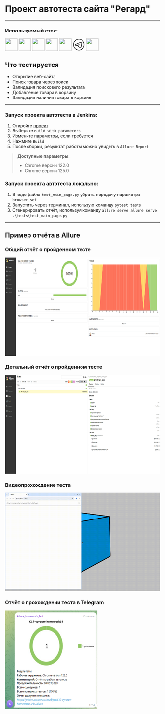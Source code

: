 # Проект автотеста сайта "Регард"
___
### Используемый стек:  
<img src="https://cdn.jsdelivr.net/gh/devicons/devicon@latest/icons/python/python-plain-wordmark.svg" height="40" width="40" /> <img src="https://cdn.jsdelivr.net/gh/devicons/devicon@latest/icons/selenium/selenium-original.svg" height="40" width="40" /> <img src="https://cdn.jsdelivr.net/gh/devicons/devicon@latest/icons/chrome/chrome-original-wordmark.svg" height="40" width="40" /> <img src="https://cdn.jsdelivr.net/gh/devicons/devicon@latest/icons/jenkins/jenkins-original.svg" height="40" width="40" /> <img src="https://avatars.githubusercontent.com/u/5879127?s=200&v=4" width="40" height="40"/> <img src="https://raw.githubusercontent.com/Vyroum/Vyroum/refs/heads/main/icons/icons8-telegram.svg" width="40" height="40"/> <img src="https://cdn.jsdelivr.net/gh/devicons/devicon@latest/icons/pytest/pytest-original.svg" width="40" height="40"/>
          
## Что тестируется
- Открытие веб-сайта
- Поиск товара через поиск
- Валидация поискового результата
- Добавление товара в корзину
- Валидация наличия товара в корзине

___ 

### Запуск проекта автотеста в Jenkins:
1. Откройте [проект](https://jenkins.autotests.cloud/job/C17-vyroum-homework14/)
2. Выберите ``Build with parameters``
3. Измените параметры, если требуется
4. Нажмите ``Build``
5. После сборки, результат работы можно увидеть в ``Allure Report``

>**Доступные параметры**:
>- Chrome версии 122.0
>- Chrome версии 125.0

### Запуск проекта автотеста локально:
1. В коде файла ``test_main_page.py`` убрать передачу параметра ``browser_set``
2. Запустить через терминал, использую команду ``pytest tests``
3. Сгенерировать отчёт, используя команду ``allure serve allure serve .\tests\test_main_page.py``
___
## Пример отчёта в Allure

### Общий отчёт о пройденном тесте
<img src="https://github.com/Vyroum/Vyroum/blob/main/icons/Screenshot_1.png" width="630" height="320"/>

### Детальный отчёт о пройденном тесте

<img src="https://github.com/Vyroum/Vyroum/blob/main/icons/Screenshot_3.png" width="630" height="320"/>

### Видеопрохождение теста

<img src="https://github.com/Vyroum/Vyroum/blob/main/icons/5d0f6222e058a005354e5f9b95638274.gif" width="630" height="320"/>

### Отчёт о прохождении теста в Telegram

<img src="https://github.com/Vyroum/Vyroum/blob/main/icons/Screenshot_2.png" width="300" height="320"/>

